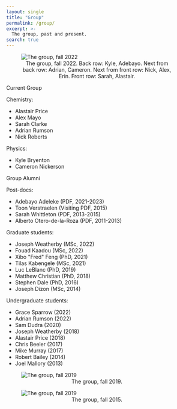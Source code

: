 ```yaml
---
layout: single
title: "Group"
permalink: /group/
excerpt: >-
  The group, past and present.
search: true
---
```


<figure style="width: 80%" class="align-center">
  <img src="{{ site.url }}{{ site.baseurl }}/images/group-photo-2022.png" alt="The group, fall 2022">
  <figcaption style="text-align: center"> The group, fall 2022. Back row: Kyle, Adebayo. Next from back row: Adrian, Cameron. Next from front row: Nick, Alex, Erin. Front row: Sarah, Alastair.</figcaption>
</figure>


Current Group

Chemistry:
* Alastair Price 
* Alex Mayo
* Sarah Clarke
* Adrian Rumson
* Nick Roberts

Physics:
* Kyle Bryenton
* Cameron Nickerson

Group Alumni

Post-docs:
* Adebayo Adeleke (PDF, 2021-2023)
* Toon Verstraelen (Visiting PDF, 2015)
* Sarah Whittleton (PDF, 2013-2015)
* Alberto Otero-de-la-Roza (PDF, 2011-2013)

Graduate students:
* Joseph Weatherby (MSc, 2022)
* Fouad Kaadou (MSc, 2022)
* Xibo "Fred" Feng (PhD, 2021)
* Tilas Kabengele (MSc, 2021)
* Luc LeBlanc (PhD, 2019)
* Matthew Christian (PhD, 2018)
* Stephen Dale (PhD, 2016)
* Joseph Dizon (MSc, 2014)

Undergraduate students:
* Grace Sparrow (2022)
* Adrian Rumson (2022)
* Sam Dudra (2020)
* Joseph Weatherby (2018)
* Alastair Price (2018)
* Chris Beeler (2017)
* Mike Murray (2017)
* Robert Bailey (2014)
* Joel Mallory (2013)

<figure style="width: 80%" class="align-center">
  <img src="{{ site.url }}{{ site.baseurl }}/images/group-fall2019.png" alt="The group, fall 2019">
  <figcaption style="text-align: center"> The group, fall 2019.</figcaption>
</figure>

<figure style="width: 80%" class="align-center">
  <img src="{{ site.url }}{{ site.baseurl }}/images/dal-2015.png" alt="The group, fall 2019">
  <figcaption style="text-align: center"> The group, fall 2015.</figcaption>
</figure>


